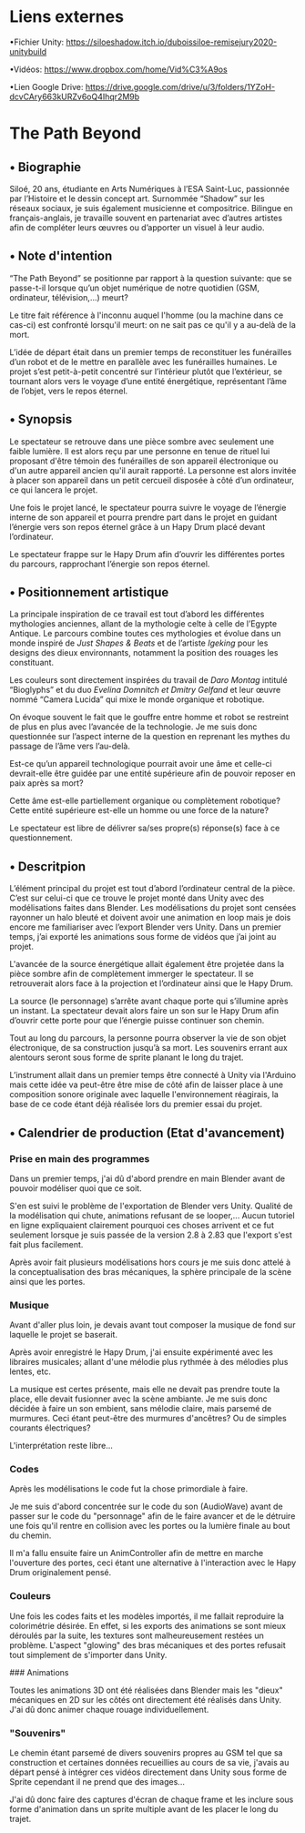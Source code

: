 # Liens externes

•Fichier Unity: https://siloeshadow.itch.io/duboissiloe-remisejury2020-unitybuild

•Vidéos: https://www.dropbox.com/home/Vid%C3%A9os 

•Lien Google Drive: https://drive.google.com/drive/u/3/folders/1YZoH-dcvCAry663kURZv6oQ4Ihqr2M9b

# The Path Beyond

## • Biographie

Siloé, 20 ans, étudiante en Arts Numériques à l’ESA Saint-Luc, passionnée par l’Histoire et le dessin concept art. Surnommée “Shadow” sur les réseaux sociaux, je suis également musicienne et compositrice. Bilingue en français-anglais, je travaille souvent en partenariat avec d’autres artistes afin de compléter leurs œuvres ou d’apporter un visuel à leur audio. 

## • Note d'intention

“The Path Beyond” se positionne par rapport à la question suivante: que se passe-t-il lorsque qu’un objet numérique de notre quotidien (GSM, ordinateur, télévision,…) meurt? 

Le titre fait référence à l'inconnu auquel l'homme (ou la machine dans ce cas-ci) est confronté lorsqu'il meurt: on ne sait pas ce qu'il y a au-delà de la mort.

L’idée de départ était dans un premier temps de reconstituer les funérailles d’un robot et de le mettre en parallèle avec les funérailles humaines. Le projet s’est petit-à-petit concentré sur l’intérieur plutôt que l’extérieur, se tournant alors vers le voyage d’une entité énergétique, représentant l’âme de l’objet, vers le repos éternel.

## • Synopsis

Le spectateur se retrouve dans une pièce sombre avec seulement une faible lumière. Il est alors reçu par une personne en tenue de rituel lui proposant d'être témoin des funérailles de son appareil électronique ou d'un autre appareil ancien qu'il aurait rapporté. La personne est alors invitée à placer son appareil dans un petit cercueil disposée à côté d’un ordinateur, ce qui lancera le projet. 

Une fois le projet lancé, le spectateur pourra suivre le voyage de l’énergie interne de son appareil et pourra prendre part dans le projet en guidant l’énergie vers son repos éternel grâce à un Hapy Drum placé devant l’ordinateur. 

Le spectateur frappe sur le Hapy Drum afin d’ouvrir les différentes portes du parcours, rapprochant l’énergie son repos éternel. 

## • Positionnement artistique

La principale inspiration de ce travail est tout d’abord les différentes mythologies anciennes, allant de la mythologie celte à celle de l’Egypte Antique. Le parcours combine toutes ces mythologies et évolue dans un monde inspiré de *Just Shapes & Beats* et de l’artiste *Igeking* pour les designs des dieux environnants, notamment la position des rouages les constituant. 

Les couleurs sont directement inspirées du travail de *Daro Montag* intitulé “Bioglyphs” et du duo *Evelina Domnitch et Dmitry Gelfand* et leur œuvre nommé “Camera Lucida” qui mixe le monde organique et robotique. 

On évoque souvent le fait que le gouffre entre homme et robot se restreint de plus en plus avec l’avancée de la technologie. Je me suis donc questionnée sur l’aspect interne de la question en reprenant les mythes du passage de l’âme vers l’au-delà. 

Est-ce qu’un appareil technologique pourrait avoir une âme et celle-ci devrait-elle être guidée par une entité supérieure afin de pouvoir reposer en paix après sa mort? 

Cette âme est-elle partiellement organique ou complètement robotique? Cette entité supérieure est-elle un homme ou une force de la nature? 

Le spectateur est libre de délivrer sa/ses propre(s) réponse(s) face à ce questionnement.

## • Descritpion

L’élément principal du projet est tout d’abord l’ordinateur central de la pièce. C’est sur celui-ci que ce trouve le projet monté dans Unity avec des modélisations faites dans Blender. Les modélisations du projet sont censées rayonner un halo bleuté et doivent avoir une animation en loop mais je dois encore me familiariser avec l’export Blender vers Unity. Dans un premier temps, j’ai exporté les animations sous forme de vidéos que j’ai joint au projet. 

L'avancée de la source énergétique allait également être projetée dans la pièce sombre afin de complètement immerger le spectateur. Il se retrouverait alors face à la projection et l’ordinateur ainsi que le Hapy Drum. 

La source (le personnage) s’arrête avant chaque porte qui s’illumine après un instant. La spectateur devait alors faire un son sur le Hapy Drum afin d’ouvrir cette porte pour que l’énergie puisse continuer son chemin. 

Tout au long du parcours, la personne pourra observer la vie de son objet électronique, de sa construction jusqu’à sa mort. Les souvenirs errant aux alentours seront sous forme de sprite planant le long du trajet. 

L’instrument allait dans un premier temps être connecté à Unity via l'Arduino mais cette idée va peut-être être mise de côté afin de laisser place à une composition sonore originale avec laquelle l'environnement réagirais, la base de ce code étant déjà réalisée lors du premier essai du projet.

## • Calendrier de production (Etat d'avancement)

### Prise en main des programmes

Dans un premier temps, j'ai dû d'abord prendre en main Blender avant de pouvoir modéliser quoi que ce soit.

S'en est suivi le problème de l'exportation de Blender vers Unity. Qualité de la modélisation qui chute, animations refusant de se looper,... Aucun tutoriel en ligne expliquaient clairement pourquoi ces choses arrivent et ce fut seulement lorsque je suis passée de la version 2.8 à 2.83 que l'export s'est fait plus facilement.

Après avoir fait plusieurs modélisations hors cours je me suis donc attelé à la conceptualisation des bras mécaniques, la sphère principale de la scène ainsi que les portes.

### Musique

Avant d'aller plus loin, je devais avant tout composer la musique de fond sur laquelle le projet se baserait.

Après avoir enregistré le Hapy Drum, j'ai ensuite expérimenté avec les libraires musicales; allant d'une mélodie plus rythmée à des mélodies plus lentes, etc.

La musique est certes présente, mais elle ne devait pas prendre toute la place, elle devait fusionner avec la scène ambiante. Je me suis donc décidée à faire un son embient, sans mélodie claire, mais parsemé de murmures. Ceci étant peut-être des murmures d'ancêtres? Ou de simples courants électriques?

L'interprétation reste libre...

### Codes

Après les modélisations le code fut la chose primordiale à faire.

Je me suis d'abord concentrée sur le code du son (AudioWave) avant de passer sur le code du "personnage" afin de le faire avancer et de le détruire une fois qu'il rentre en collision avec les portes ou la lumière finale au bout du chemin.

Il m'a fallu ensuite faire un AnimController afin de mettre en marche l'ouverture des portes, ceci étant une alternative à l'interaction avec le Hapy Drum originalement pensé.

### Couleurs

Une fois les codes faits et les modèles importés, il me fallait reproduire la colorimétrie désirée. En effet, si les exports des animations se sont mieux déroulés par la suite, les textures sont malheureusement restées un problème. L'aspect "glowing" des bras mécaniques et des portes refusait tout simplement de s'importer dans Unity.

### Animations

Toutes les animations 3D ont été réalisées dans Blender mais les "dieux" mécaniques en 2D sur les côtés ont directement été réalisés dans Unity. J'ai dû donc animer chaque rouage individuellement.

### "Souvenirs"

Le chemin étant parsemé de divers souvenirs propres au GSM tel que sa construction et certaines données recueillies au cours de sa vie, j'avais au départ pensé à intégrer ces vidéos directement dans Unity sous forme de Sprite cependant il ne prend que des images...

J'ai dû donc faire des captures d'écran de chaque frame et les inclure sous forme d'animation dans un sprite multiple avant de les placer le long du trajet.
